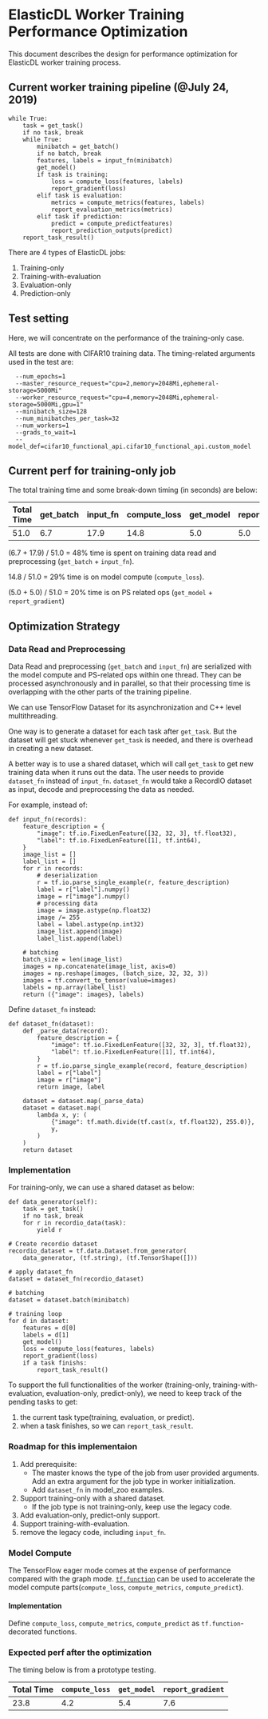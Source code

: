 # ElasticDL Worker Training Performance Optimization 
This document describes the design for performance optimization for ElasticDL worker training process.

## Current worker training pipeline (@July 24, 2019)
```
while True:
    task = get_task()
    if no task, break
    while True:
        minibatch = get_batch()
        if no batch, break
        features, labels = input_fn(minibatch)
        get_model()
        if task is training:
            loss = compute_loss(features, labels)
            report_gradient(loss)
        elif task is evaluation:
            metrics = compute_metrics(features, labels)
            report_evaluation_metrics(metrics)
        elif task if prediction:
            predict = compute_predictfeatures)
            report_prediction_outputs(predict) 
    report_task_result()
```

There are 4 types of ElasticDL jobs:

1. Training-only
2. Training-with-evaluation
2. Evaluation-only
3. Prediction-only

## Test setting
Here, we will concentrate on the performance of the training-only case.


All tests are done with CIFAR10 training data. The timing-related arguments used in the test are:

```
  --num_epochs=1
  --master_resource_request="cpu=2,memory=2048Mi,ephemeral-storage=5000Mi"
  --worker_resource_request="cpu=4,memory=2048Mi,ephemeral-storage=5000Mi,gpu=1"
  --minibatch_size=128
  --num_minibatches_per_task=32
  --num_workers=1
  --grads_to_wait=1
  --model_def=cifar10_functional_api.cifar10_functional_api.custom_model
```

## Current perf for training-only job
The total training time and some break-down timing (in seconds) are below:

Total Time | get_batch | input_fn | compute_loss | get_model | report_gradient
---|---|---|---|---|---
51.0 | 6.7 | 17.9 | 14.8 | 5.0 | 5.0

(6.7 + 17.9) / 51.0 = 48% time is spent on training data read and preprocessing (`get_batch` + `input_fn`).

14.8 / 51.0 = 29% time is on model compute (`compute_loss`).

(5.0 + 5.0) / 51.0 = 20% time is on PS related ops (`get_model` + `report_gradient`)

## Optimization Strategy

### Data Read and Preprocessing
Data Read and preprocessing (`get_batch` and `input_fn`) are serialized with the model compute and PS-related ops within one thread. They can be processed asynchronously  and in parallel, so that their processing time is overlapping with the other parts of the training pipeline.

We can use TensorFlow Dataset for its asynchronization and C++ level multithreading.

One way is to generate a dataset for each task after `get_task`. But the dataset will get stuck whenever `get_task` is needed, and there is overhead in creating a new dataset.

A better way is to use a shared dataset, which will call `get_task` to get new training data when it runs out the data.
The user needs to provide `dataset_fn` instead of `input_fn`. `dataset_fn` would take a RecordIO dataset as input, decode and preprocessing the data as needed.


For example, instead of:

```
def input_fn(records):
    feature_description = {
        "image": tf.io.FixedLenFeature([32, 32, 3], tf.float32),
        "label": tf.io.FixedLenFeature([1], tf.int64),
    }
    image_list = []
    label_list = []
    for r in records:
        # deserialization
        r = tf.io.parse_single_example(r, feature_description)
        label = r["label"].numpy()
        image = r["image"].numpy()
        # processing data
        image = image.astype(np.float32)
        image /= 255
        label = label.astype(np.int32)
        image_list.append(image)
        label_list.append(label)

    # batching
    batch_size = len(image_list)
    images = np.concatenate(image_list, axis=0)
    images = np.reshape(images, (batch_size, 32, 32, 3))
    images = tf.convert_to_tensor(value=images)
    labels = np.array(label_list)
    return ({"image": images}, labels)
```

Define `dataset_fn` instead:

```
def dataset_fn(dataset):
    def _parse_data(record):
        feature_description = {
            "image": tf.io.FixedLenFeature([32, 32, 3], tf.float32),
            "label": tf.io.FixedLenFeature([1], tf.int64),
        }
        r = tf.io.parse_single_example(record, feature_description)
        label = r["label"]
        image = r["image"]
        return image, label

    dataset = dataset.map(_parse_data)
    dataset = dataset.map(
        lambda x, y: (
            {"image": tf.math.divide(tf.cast(x, tf.float32), 255.0)},
            y,
        )
    )
    return dataset
```

### Implementation

For training-only, we can use a shared dataset as below:

```       
def data_generator(self):
    task = get_task()
    if no task, break
    for r in recordio_data(task):
        yield r

# Create recordio dataset
recordio_dataset = tf.data.Dataset.from_generator(
    data_generator, (tf.string), (tf.TensorShape([]))
    
# apply dataset_fn
dataset = dataset_fn(recordio_dataset)

# batching
dataset = dataset.batch(minibatch)

# training loop
for d in dataset:
    features = d[0]
    labels = d[1]
    get_model()
    loss = compute_loss(features, labels)
    report_gradient(loss)
    if a task finishs:
        report_task_result()
```

To support the full functionalities of the worker (training-only, training-with-evaluation, evaluation-only, predict-only), we need to keep track of the pending tasks to get:

1. the current task type(training, evaluation, or predict).
2. when a task finishes, so we can `report_task_result`.


### Roadmap for this implementaion
1. Add prerequisite: 
    * The master knows the type of the job from user provided arguments. Add an extra argument for the job type in worker initialization. 
    * Add `dataset_fn` in model_zoo examples.
2. Support training-only with a shared dataset.
    * If the job type is not training-only, keep use the legacy code.
3. Add evaluation-only, predict-only support.
4. Support training-with-evaluation.
5. remove the legacy code, including `input_fn`. 


### Model Compute
The TensorFlow eager mode comes at the expense of performance compared with the graph mode. [`tf.function`](https://www.tensorflow.org/beta/tutorials/eager/tf_function) can be used to accelerate the model compute parts(`compute_loss`, `compute_metrics`, `compute_predict`).

#### Implementation
Define `compute_loss`, `compute_metrics`, `compute_predict` as `tf.function`-decorated functions.

### Expected perf after the optimization
The timing below is from a prototype testing.

Total Time | `compute_loss` | `get_model` | `report_gradient`
---|---|---|---
23.8 | 4.2 | 5.4 | 7.6






